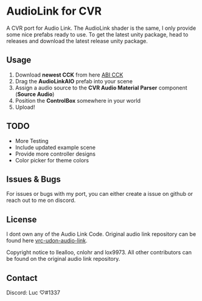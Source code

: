 # AudioLink for CVR
A CVR port for Audio Link.
The AudioLink shader is the same, I only provide some nice prefabs ready to use.
To get the latest unity package, head to releases and download the latest release unity package.

## Usage
1. Download **newest CCK** from here [ABI CCK](https://developers.abinteractive.net/cck/setup/)
2. Drag the **AudioLinkAIO** prefab into your scene
3. Assign a audio source to the **CVR Audio Material Parser** component (**Source Audio**)
4. Position the **ControlBox** somewhere in your world
5. Upload!

## TODO
- More Testing
- Include updated example scene
- Provide more controller designs
- Color picker for theme colors

## Issues & Bugs
For issues or bugs with my port, you can either create a issue on github or reach out to me on discord.

## License
I dont own any of the Audio Link Code. Original audio link repository can be found here [vrc-udon-audio-link](https://github.com/llealloo/vrc-udon-audio-link).

Copyright notice to llealloo, cnlohr and lox9973.
All other contributors can be found on the original audio link repository.

## Contact
Discord: Luc ♡#1337
